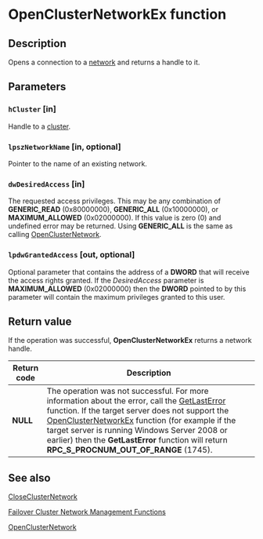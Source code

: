 # OpenClusterNetworkEx function

## Description

Opens a connection to a [network](https://learn.microsoft.com/previous-versions/windows/desktop/mscs/networks) and returns a handle
to it.

## Parameters

### `hCluster` [in]

Handle to a [cluster](https://learn.microsoft.com/previous-versions/windows/desktop/mscs/c-gly).

### `lpszNetworkName` [in, optional]

Pointer to the name of an existing network.

### `dwDesiredAccess` [in]

The requested access privileges. This may be any combination of **GENERIC_READ**
(0x80000000), **GENERIC_ALL** (0x10000000), or **MAXIMUM_ALLOWED**
(0x02000000). If this value is zero (0) and undefined error may be returned. Using
**GENERIC_ALL** is the same as calling
[OpenClusterNetwork](https://learn.microsoft.com/windows/desktop/api/clusapi/nf-clusapi-openclusternetwork).

### `lpdwGrantedAccess` [out, optional]

Optional parameter that contains the address of a **DWORD** that will receive the
access rights granted. If the *DesiredAccess* parameter is
**MAXIMUM_ALLOWED** (0x02000000) then the **DWORD** pointed to by
this parameter will contain the maximum privileges granted to this user.

## Return value

If the operation was successful,
**OpenClusterNetworkEx** returns a network
handle.

| Return code | Description |
| --- | --- |
| **NULL** | The operation was not successful. For more information about the error, call the [GetLastError](https://learn.microsoft.com/windows/desktop/api/errhandlingapi/nf-errhandlingapi-getlasterror) function. If the target server does not support the [OpenClusterNetworkEx](https://learn.microsoft.com/windows/desktop/api/clusapi/nf-clusapi-openclusternetworkex) function (for example if the target server is running Windows Server 2008 or earlier) then the **GetLastError** function will return **RPC_S_PROCNUM_OUT_OF_RANGE** (1745). |

## See also

[CloseClusterNetwork](https://learn.microsoft.com/windows/desktop/api/clusapi/nf-clusapi-closeclusternetwork)

[Failover Cluster Network Management Functions](https://learn.microsoft.com/previous-versions/windows/desktop/mscs/network-management-functions)

[OpenClusterNetwork](https://learn.microsoft.com/windows/desktop/api/clusapi/nf-clusapi-openclusternetwork)